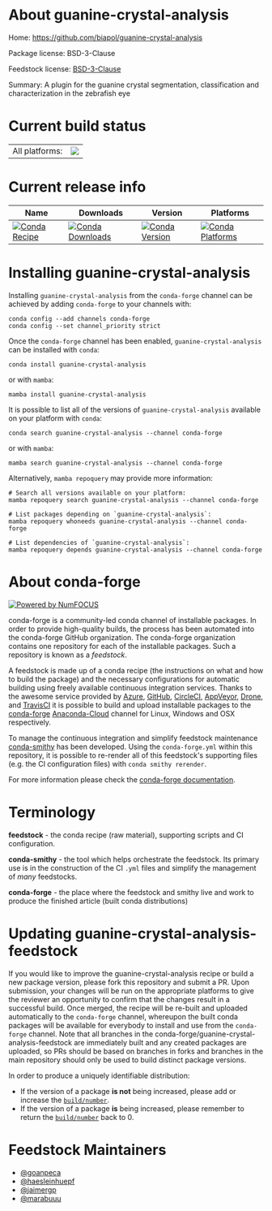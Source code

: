 About guanine-crystal-analysis
==============================

Home: https://github.com/biapol/guanine-crystal-analysis

Package license: BSD-3-Clause

Feedstock license: [BSD-3-Clause](https://github.com/conda-forge/guanine-crystal-analysis-feedstock/blob/main/LICENSE.txt)

Summary: A plugin for the guanine crystal segmentation, classification and characterization in the zebrafish eye

Current build status
====================


<table><tr><td>All platforms:</td>
    <td>
      <a href="https://dev.azure.com/conda-forge/feedstock-builds/_build/latest?definitionId=17068&branchName=main">
        <img src="https://dev.azure.com/conda-forge/feedstock-builds/_apis/build/status/guanine-crystal-analysis-feedstock?branchName=main">
      </a>
    </td>
  </tr>
</table>

Current release info
====================

| Name | Downloads | Version | Platforms |
| --- | --- | --- | --- |
| [![Conda Recipe](https://img.shields.io/badge/recipe-guanine--crystal--analysis-green.svg)](https://anaconda.org/conda-forge/guanine-crystal-analysis) | [![Conda Downloads](https://img.shields.io/conda/dn/conda-forge/guanine-crystal-analysis.svg)](https://anaconda.org/conda-forge/guanine-crystal-analysis) | [![Conda Version](https://img.shields.io/conda/vn/conda-forge/guanine-crystal-analysis.svg)](https://anaconda.org/conda-forge/guanine-crystal-analysis) | [![Conda Platforms](https://img.shields.io/conda/pn/conda-forge/guanine-crystal-analysis.svg)](https://anaconda.org/conda-forge/guanine-crystal-analysis) |

Installing guanine-crystal-analysis
===================================

Installing `guanine-crystal-analysis` from the `conda-forge` channel can be achieved by adding `conda-forge` to your channels with:

```
conda config --add channels conda-forge
conda config --set channel_priority strict
```

Once the `conda-forge` channel has been enabled, `guanine-crystal-analysis` can be installed with `conda`:

```
conda install guanine-crystal-analysis
```

or with `mamba`:

```
mamba install guanine-crystal-analysis
```

It is possible to list all of the versions of `guanine-crystal-analysis` available on your platform with `conda`:

```
conda search guanine-crystal-analysis --channel conda-forge
```

or with `mamba`:

```
mamba search guanine-crystal-analysis --channel conda-forge
```

Alternatively, `mamba repoquery` may provide more information:

```
# Search all versions available on your platform:
mamba repoquery search guanine-crystal-analysis --channel conda-forge

# List packages depending on `guanine-crystal-analysis`:
mamba repoquery whoneeds guanine-crystal-analysis --channel conda-forge

# List dependencies of `guanine-crystal-analysis`:
mamba repoquery depends guanine-crystal-analysis --channel conda-forge
```


About conda-forge
=================

[![Powered by
NumFOCUS](https://img.shields.io/badge/powered%20by-NumFOCUS-orange.svg?style=flat&colorA=E1523D&colorB=007D8A)](https://numfocus.org)

conda-forge is a community-led conda channel of installable packages.
In order to provide high-quality builds, the process has been automated into the
conda-forge GitHub organization. The conda-forge organization contains one repository
for each of the installable packages. Such a repository is known as a *feedstock*.

A feedstock is made up of a conda recipe (the instructions on what and how to build
the package) and the necessary configurations for automatic building using freely
available continuous integration services. Thanks to the awesome service provided by
[Azure](https://azure.microsoft.com/en-us/services/devops/), [GitHub](https://github.com/),
[CircleCI](https://circleci.com/), [AppVeyor](https://www.appveyor.com/),
[Drone](https://cloud.drone.io/welcome), and [TravisCI](https://travis-ci.com/)
it is possible to build and upload installable packages to the
[conda-forge](https://anaconda.org/conda-forge) [Anaconda-Cloud](https://anaconda.org/)
channel for Linux, Windows and OSX respectively.

To manage the continuous integration and simplify feedstock maintenance
[conda-smithy](https://github.com/conda-forge/conda-smithy) has been developed.
Using the ``conda-forge.yml`` within this repository, it is possible to re-render all of
this feedstock's supporting files (e.g. the CI configuration files) with ``conda smithy rerender``.

For more information please check the [conda-forge documentation](https://conda-forge.org/docs/).

Terminology
===========

**feedstock** - the conda recipe (raw material), supporting scripts and CI configuration.

**conda-smithy** - the tool which helps orchestrate the feedstock.
                   Its primary use is in the construction of the CI ``.yml`` files
                   and simplify the management of *many* feedstocks.

**conda-forge** - the place where the feedstock and smithy live and work to
                  produce the finished article (built conda distributions)


Updating guanine-crystal-analysis-feedstock
===========================================

If you would like to improve the guanine-crystal-analysis recipe or build a new
package version, please fork this repository and submit a PR. Upon submission,
your changes will be run on the appropriate platforms to give the reviewer an
opportunity to confirm that the changes result in a successful build. Once
merged, the recipe will be re-built and uploaded automatically to the
`conda-forge` channel, whereupon the built conda packages will be available for
everybody to install and use from the `conda-forge` channel.
Note that all branches in the conda-forge/guanine-crystal-analysis-feedstock are
immediately built and any created packages are uploaded, so PRs should be based
on branches in forks and branches in the main repository should only be used to
build distinct package versions.

In order to produce a uniquely identifiable distribution:
 * If the version of a package **is not** being increased, please add or increase
   the [``build/number``](https://docs.conda.io/projects/conda-build/en/latest/resources/define-metadata.html#build-number-and-string).
 * If the version of a package **is** being increased, please remember to return
   the [``build/number``](https://docs.conda.io/projects/conda-build/en/latest/resources/define-metadata.html#build-number-and-string)
   back to 0.

Feedstock Maintainers
=====================

* [@goanpeca](https://github.com/goanpeca/)
* [@haesleinhuepf](https://github.com/haesleinhuepf/)
* [@jaimergp](https://github.com/jaimergp/)
* [@marabuuu](https://github.com/marabuuu/)

